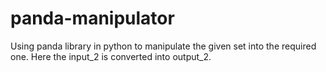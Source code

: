 # panda-manipulator
Using panda library in python to manipulate the given set into the required one. Here the input_2 is converted into output_2.

